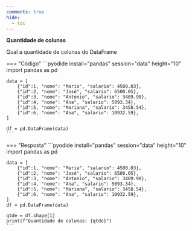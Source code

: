 ```yaml
---
comments: true
hide:
  - toc
---
```


**Quantidade de colunas**

Qual a quantidade de colunas do DataFrame

=== "Código"
	```pyodide install="pandas" session="data" height="10"
    import pandas as pd

    data = [
        {"id":1, "nome": "Maria", "salario": 4500.03},
        {"id":2, "nome": "José", "salario": 6500.05},
        {"id":3, "nome": "Antonio", "salario": 3409.98},
        {"id":4, "nome": "Ana", "salario": 5093.34},
        {"id":5, "nome": "Mariana", "salario": 3458.54},
        {"id":6, "nome": "Ana", "salario": 10932.59},
    ]
    
    df = pd.DataFrame(data)
    ```

=== "Resposta"
	```pyodide install="pandas" session="data" height="10"
	import pandas as pd

    data = [
        {"id":1, "nome": "Maria", "salario": 4500.03},
        {"id":2, "nome": "José", "salario": 6500.05},
        {"id":3, "nome": "Antonio", "salario": 3409.98},
        {"id":4, "nome": "Ana", "salario": 5093.34},
        {"id":5, "nome": "Mariana", "salario": 3458.54},
        {"id":6, "nome": "Ana", "salario": 10932.59},
    ]
    df = pd.DataFrame(data)

	qtde = df.shape[1]
	print(f"Quantidade de colunas: {qtde}")
    ```
